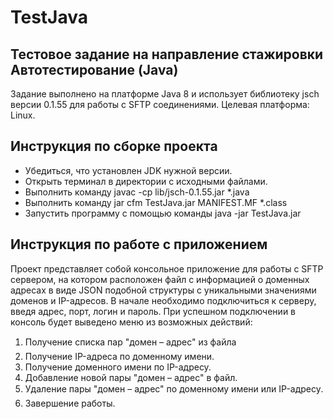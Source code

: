 # TestJava
## Тестовое задание на направление стажировки Автотестирование (Java)
Задание выполнено на платформе Java 8 и использует библиотеку jsch версии 0.1.55 для работы с SFTP соединениями.
Целевая платформа: Linux.
## Инструкция по сборке проекта
- Убедиться, что установлен JDK нужной версии.
- Открыть терминал в директории с исходными файлами.
- Выполнить команду javac -cp lib/jsch-0.1.55.jar *.java
- Выполнить команду jar cfm TestJava.jar MANIFEST.MF *.class
- Запустить программу с помощью команды java -jar TestJava.jar
## Инструкция по работе с приложением
Проект представляет собой консольное приложение для работы с SFTP сервером,
на котором расположен файл с информацией о доменных адресах
в виде JSON подобной структуры с уникальными значениями доменов и IP-адресов.
В начале необходимо подключиться к серверу, введя адрес, порт, логин и пароль.
При успешном подключении в консоль будет выведено меню из возможных действий:
1. Получение списка пар "домен – адрес" из файла
2. Получение IP-адреса по доменному имени.
3. Получение доменного имени по IP-адресу.
4. Добавление новой пары "домен – адрес" в файл.
5. Удаление пары "домен – адрес" по доменному имени или IP-адресу.
6. Завершение работы.